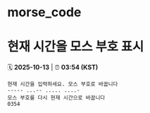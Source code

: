 # morse_code
# 현재 시간을 모스 부호 표시
<!-- MORSE_TIME_START -->
🗓️ **2025-10-13** | ⏰ **03:54 (KST)**

```
현재 시간을 입력하세요. 모스 부호로 바꿉니다
----- ...-- ..... ....-
모스 부호를 다시 현재 시간으로 바꿉니다
0354
```
<!-- MORSE_TIME_END -->
